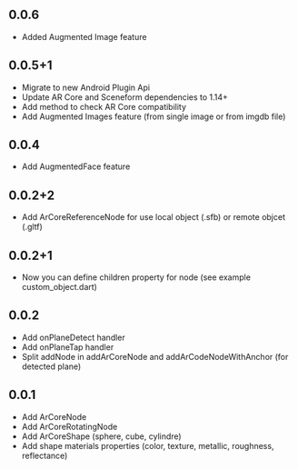 ## 0.0.6

* Added Augmented Image feature

## 0.0.5+1

* Migrate to new Android Plugin Api
* Update AR Core and Sceneform dependencies to 1.14+
* Add method to check AR Core compatibility
* Add Augmented Images feature (from single image or from imgdb file)

## 0.0.4

* Add AugmentedFace feature

## 0.0.2+2

* Add ArCoreReferenceNode for use local object (.sfb) or remote objcet (.gltf)

## 0.0.2+1

* Now you can define children property for node (see example custom_object.dart) 

## 0.0.2

* Add onPlaneDetect handler
* Add onPlaneTap handler
* Split addNode in addArCoreNode and addArCodeNodeWithAnchor (for detected plane)

## 0.0.1

* Add ArCoreNode
* Add ArCoreRotatingNode
* Add ArCoreShape (sphere, cube, cylindre)
* Add shape materials properties (color, texture, metallic, roughness, reflectance)